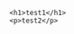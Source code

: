 <!DOCTYPE html>
<html>
  <head>
    <title>Green Kingfishers</title>
  </head>
  
  <body>

    <h1>test1</h1>
    <p>test2</p>

   </body>
</html>
